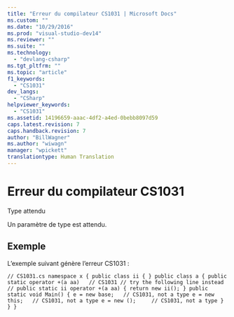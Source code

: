 ```yaml
---
title: "Erreur du compilateur CS1031 | Microsoft Docs"
ms.custom: ""
ms.date: "10/29/2016"
ms.prod: "visual-studio-dev14"
ms.reviewer: ""
ms.suite: ""
ms.technology: 
  - "devlang-csharp"
ms.tgt_pltfrm: ""
ms.topic: "article"
f1_keywords: 
  - "CS1031"
dev_langs: 
  - "CSharp"
helpviewer_keywords: 
  - "CS1031"
ms.assetid: 14196659-aaac-4df2-a4ed-0bebb8097d59
caps.latest.revision: 7
caps.handback.revision: 7
author: "BillWagner"
ms.author: "wiwagn"
manager: "wpickett"
translationtype: Human Translation
---
```

# Erreur du compilateur CS1031
Type attendu  
  
 Un paramètre de type est attendu.  
  
## Exemple  
 L’exemple suivant génère l’erreur CS1031 :  
  
```  
// CS1031.cs namespace x { public class ii { } public class a { public static operator +(a aa)   // CS1031 // try the following line instead // public static ii operator +(a aa) { return new ii(); } public static void Main() { e = new base;   // CS1031, not a type e = new this;   // CS1031, not a type e = new ();     // CS1031, not a type } } }  
```